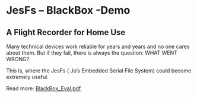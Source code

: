 # JesFs – BlackBox -Demo #
## A Flight Recorder for Home Use ##

Many technical devices work reliable for years and years and no one cares about them. But if they fail, there is always the question: WHAT WENT WRONG?

This is, where the JesFs ( Jo’s Embedded Serial File System) could become extremely useful.

Read more: [BlackBox_Eval.pdf](https://github.com/joembedded/JesFs/blob/master/blackbox_demo/BlackBox_Eval.pdf)
